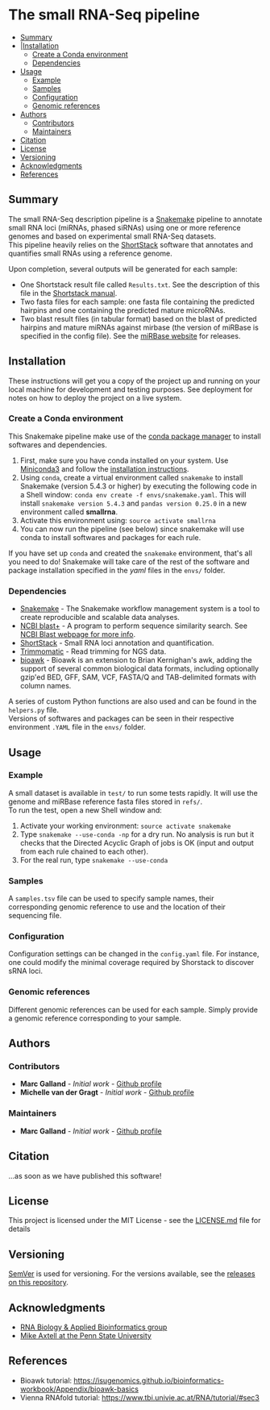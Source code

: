 # The small RNA-Seq pipeline 

- [Summary](#summary)
- |[Installation](#installation)
  * [Create a Conda environment](#create-a-conda-environment)
  * [Dependencies](#dependencies)
- [Usage](#usage)
  * [Example](#example)
  * [Samples](#samples)
  * [Configuration](#configuration)
  * [Genomic references](#genomic-references)
- [Authors](#authors)
  * [Contributors](#contributors)
  * [Maintainers](#maintainers)
- [Citation](#citation)
- [License](#license)
- [Versioning](#versioning)
- [Acknowledgments](#acknowledgments)
- [References](#references)

## Summary
The small RNA-Seq description pipeline is a [Snakemake](https://snakemake.readthedocs.io/en/stable/) pipeline to annotate small RNA loci (miRNAs, phased siRNAs) using one or more reference genomes and based on experimental small RNA-Seq datasets.  
This pipeline heavily relies on the [ShortStack](https://github.com/MikeAxtell/ShortStack) software that annotates and quantifies small RNAs using a reference genome.  

Upon completion, several outputs will be generated for each sample:
- One Shortstack result file called `Results.txt`. See the description of this file in the [Shortstack manual](https://github.com/MikeAxtell/ShortStack).
- Two fasta files for each sample: one fasta file containing the predicted hairpins and one containing the predicted mature microRNAs.
- Two blast result files (in tabular format) based on the blast of predicted hairpins and mature miRNAs against mirbase (the version of miRBase is specified in the config file). See the [miRBase website](http://www.mirbase.org/) for releases.

## Installation

These instructions will get you a copy of the project up and running on your local machine for development and testing purposes. See deployment for notes on how to deploy the project on a live system.

### Create a Conda environment
This Snakemake pipeline make use of the [conda package manager](https://docs.conda.io/en/latest/) to install softwares and dependencies.
1. First, make sure you have conda installed on your system. Use [Miniconda3](https://docs.conda.io/en/latest/miniconda.html) and follow the [installation instructions](https://conda.io/projects/conda/en/latest/user-guide/install/index.html).  
2. Using `conda`, create a virtual environment called `snakemake` to install Snakemake (version 5.4.3 or higher) by executing the following code in a Shell window: `conda env create -f envs/snakemake.yaml`. This will install `snakemake version 5.4.3` and `pandas version 0.25.0` in a new environment called __smallrna__.
3. Activate this environment using: `source activate smallrna`
4. You can now run the pipeline (see below) since snakemake will use conda to install softwares and packages for each rule.  

If you have set up `conda` and created the `snakemake` environment, that's all you need to do! Snakemake will take care of the rest of the software and package installation specified in the _yaml_ files in the `envs/` folder.

### Dependencies

* [Snakemake](https://snakemake.readthedocs.io/en/stable/) - The Snakemake workflow management system is a tool to create reproducible and scalable data analyses.
* [NCBI blast+](ftp://ftp.ncbi.nlm.nih.gov/blast/executables/blast+/LATEST/) - A program to perform sequence similarity search. See [NCBI Blast webpage for more info](https://blast.ncbi.nlm.nih.gov/Blast.cgi).
* [ShortStack](https://github.com/MikeAxtell/ShortStack) - Small RNA loci annotation and quantification.
* [Trimmomatic](http://www.usadellab.org/cms/?page=trimmomatic) - Read trimming for NGS data. 
* [bioawk](https://github.com/lh3/bioawk) -  Bioawk is an extension to Brian Kernighan's awk, adding the support of several common biological data formats, including optionally gzip'ed BED, GFF, SAM, VCF, FASTA/Q and TAB-delimited formats with column names. 

A series of custom Python functions are also used and can be found in the `helpers.py` file.  
Versions of softwares and packages can be seen in their respective environment `.YAML` file in the `envs/` folder.


## Usage

### Example 
A small dataset is available in `test/` to run some tests rapidly. It will use the genome and miRBase reference fasta files stored in `refs/`.  
To run the test, open a new Shell window and:
1. Activate your working environment: `source activate snakemake`
2. Type `snakemake --use-conda -np` for a dry run. No analysis is run but it checks that the Directed Acyclic Graph of jobs is OK (input and output from each rule chained to each other).
3. For the real run, type `snakemake --use-conda`

### Samples
A `samples.tsv` file can be used to specify sample names, their corresponding genomic reference to use and the location of their sequencing file.

### Configuration
Configuration settings can be changed in the `config.yaml` file. For instance, one could modify the minimal coverage required by Shorstack to discover sRNA loci.  

### Genomic references
Different genomic references can be used for each sample. Simply provide a genomic reference corresponding to your sample.

## Authors

### Contributors
* **Marc Galland** - *Initial work* - [Github profile](https://github.com/mgalland)
* **Michelle van der Gragt** - *Initial work* - [Github profile](https://github.com/MvanderGragt)

### Maintainers
* **Marc Galland** - *Initial work* - [Github profile](https://github.com/mgalland)

## Citation
...as soon as we have published this software!

## License

This project is licensed under the MIT License - see the [LICENSE.md](LICENSE.md) file for details

## Versioning

[SemVer](http://semver.org/) is used for versioning. For the versions available, see the [releases on this repository](https://github.com/BleekerLab/small-rna-seq-pipeline/releases).

## Acknowledgments

* [RNA Biology & Applied Bioinformatics group](http://sils.uva.nl/content/research-groups/rna-biology--applied-bioinformatics/rna-biology--applied-bioinformatics.html)
* [Mike Axtell at the Penn State University](https://bio.psu.edu/directory/mja18)

## References
* Bioawk tutorial: https://isugenomics.github.io/bioinformatics-workbook/Appendix/bioawk-basics
* Vienna RNAfold tutorial:  https://www.tbi.univie.ac.at/RNA/tutorial/#sec3
